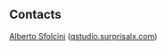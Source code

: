## Contacts
[Alberto Sfolcini](mailto:a.sfolcini@gmail.com) ([qstudio.surprisalx.com](https://qstudio.surprisalx.com))
